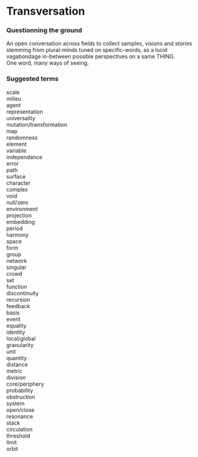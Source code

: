 
# Transversation

### Questionning the ground

An open conversation across fields to collect samples, visions and stories stemming from plural-minds tuned on specific-words, as a lucid vagabondage in-between possible perspectives on a same THING.\
One word, many ways of seeing.


### Suggested terms
scale\
milieu\
agent\
representation\
universality\
mutation/transformation\
map\
randomness\
element\
variable\
independance\
error\
path\
surface\
character\
complex\
void\
null/zero\
environment\
projection\
embedding\
period\
harmony\
space\
form\
group\
network\
singular\
crowd\
set\
function\
discontinuity\
recursion\
feedback\
basis\
event\
equality\
identity\
local/global\
granularity\
unit\
quantity\
distance\
metric\
division\
core/periphery\
probability\
obstruction\
system\
open/close\
resonance\
stack\
circulation\
threshold\
limit\
orbit
